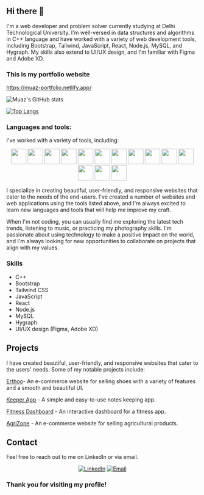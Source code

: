 ## Hi there 👋

I'm a web developer and problem solver currently studying at Delhi Technological University. I'm well-versed in data structures and algorithms in C++ language and have worked with a variety of web development tools, including Bootstrap, Tailwind, JavaScript, React, Node.js, MySQL, and Hygraph. My skills also extend to UI/UX design, and I'm familiar with Figma and Adobe XD.

### This is my portfolio website

https://muaz-portfolio.netlify.app/


<p align="center>
<img src="https://github-readme-streak-stats.herokuapp.com/?user=muazaqdas"/>

![Muaz's GitHub stats](https://github-readme-stats.vercel.app/api?username=muazaqdas&show_icons=true&theme=dracula)

[![Top Langs](https://github-readme-stats.vercel.app/api/top-langs/?username=muazaqdas&layout=compact)](https://github.com/muazaqdas/github-readme-stats)
<!-- ![](http://github-profile-summary-cards.vercel.app/api/cards/profile-details?username=muazaqdas&theme=default) -->
</p>

### Languages and tools:
I've worked with a variety of tools, including:

<p align="center" >

<img height=40 width=40 src="https://cdn.jsdelivr.net/gh/devicons/devicon/icons/c/c-original.svg" />
<img height=40 width=40 src="https://cdn.jsdelivr.net/gh/devicons/devicon/icons/cplusplus/cplusplus-original.svg" />
<img height=40 width=40 src="https://www.vectorlogo.zone/logos/w3_html5/w3_html5-icon.svg">
<img height=40 width=40 src="https://www.vectorlogo.zone/logos/w3_css/w3_css-icon.svg">
<img height=40 width=40 src="https://www.vectorlogo.zone/logos/reactjs/reactjs-icon.svg">
<img height=40 width=40 src="https://www.vectorlogo.zone/logos/python/python-icon.svg">
<img height=40 width=40 src="https://www.vectorlogo.zone/logos/getbootstrap/getbootstrap-icon.svg">
<img height=40 width=40 src="https://cdn.jsdelivr.net/gh/devicons/devicon/icons/materialui/materialui-original.svg" />
<img height=40 width=40 src="https://www.vectorlogo.zone/logos/tailwindcss/tailwindcss-icon.svg">
<img height=40 width=40 src="https://www.vectorlogo.zone/logos/git-scm/git-scm-icon.svg">
<img height=40 width=40 src="https://www.vectorlogo.zone/logos/firebase/firebase-icon.svg">
<img height=40 width=40 src="https://www.vectorlogo.zone/logos/r-project/r-project-icon.svg">
<img height=40 width=40 src="https://cdn.jsdelivr.net/gh/devicons/devicon/icons/numpy/numpy-original.svg" />
<img width=40 height=40 src="https://cdn.jsdelivr.net/gh/devicons/devicon/icons/pandas/pandas-original.svg" />
</p>

I specialize in creating beautiful, user-friendly, and responsive websites that cater to the needs of the end-users. I've created a number of websites and web applications using the tools listed above, and I'm always excited to learn new languages and tools that will help me improve my craft.

When I'm not coding, you can usually find me exploring the latest tech trends, listening to music, or practicing my photography skills. I'm passionate about using technology to make a positive impact on the world, and I'm always looking for new opportunities to collaborate on projects that align with my values.

### Skills
* C++
* Bootstrap
* Tailwind CSS
* JavaScript
* React
* Node.js
* MySQL
* Hygraph
* UI/UX design (Figma, Adobe XD)



## Projects

I have created beautiful, user-friendly, and responsive websites that cater to the users' needs. Some of my notable projects include:


[erthoo-link]: https://erthoo-webapp.vercel.app/
[agrizone-link]: https://erthoo-webapp.vercel.app/
[keeper-link]: https://note-keepers.netlify.app/
[fitnessDashboard-link]: https://fitness-app-dashboard.netlify.app/

[Erthoo][erthoo-link]- An e-commerce website for selling shoes with a variety of features and a smooth and beautiful UI.

[Keeper App][keeper-link] - A simple and easy-to-use notes keeping app.

[Fitness Dashboard][fitnessDashboard-link] - An interactive dashboard for a fitness app.

[AgriZone][agrizone-link] - An e-commerce website for selling agricultural products.




## Contact

Feel free to reach out to me on LinkedIn or via email.

<p align="center">
  <a href="https://www.linkedin.com/in/muazaqdas/"><img src="https://img.shields.io/badge/LinkedIn-0077B5?style=for-the-badge&logo=linkedin&logoColor=white" alt="LinkedIn"></a>
  <a href="mailto:muazaqdassh@gmail.com"><img src="https://img.shields.io/badge/Gmail-D14836?style=for-the-badge&logo=gmail&logoColor=white" alt="Email"></a>
</p>

### Thank you for visiting my profile!
